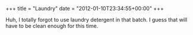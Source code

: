 +++
title = "Laundry"
date = "2012-01-10T23:34:55+00:00"
+++

Huh, I totally forgot to use laundry detergent in that batch.  I guess that will have to be clean enough for this time.
			